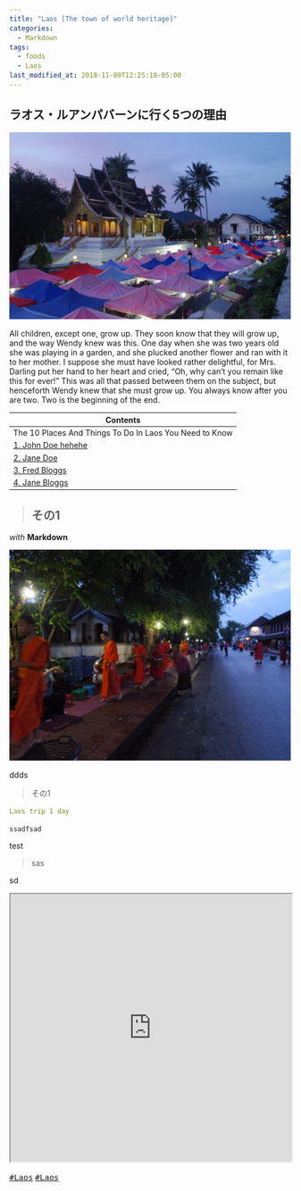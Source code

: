 ```yaml
---
title: "Laos [The town of world heritage]"
categories:
  - Markdown
tags:
  - foods
  - Laos
last_modified_at: 2018-11-09T12:25:10-05:00
---
```

## ラオス・ルアンパバーンに行く5つの理由
<img src="/assets/images/Laostop.jpg" class="align-center" alt="" width="700">

All children, except one, grow up. They soon know that they will grow up, and the way Wendy knew was this. One day when she was two years old she was playing in a garden, and she plucked another flower and ran with it to her mother. I suppose she must have looked rather delightful, for Mrs. Darling put her hand to her heart and cried, “Oh, why can’t you remain like this for ever!” This was all that passed between them on the subject, but henceforth Wendy knew that she must grow up. You always know after you are two. Two is the beginning of the end.


| Contents        |
| --------         |
| The 10 Places And Things To Do In Laos You Need to Know |
|  [1. John Doe hehehe](#)    |         
|  [  2. Jane Doe](#)    |         
|  [3. Fred Bloggs](#) |         
|  [4. Jane Bloggs](#) |


> ## その1

*with* **Markdown**

<img src="/assets/images/IMGP1950.JPG" class="align-center" alt="">

ddds
> その1

```yaml
Laos trip 1 day
```
`ssadfsad`

test

>sas




sd
<style type="text/css">iframe{max-width:100%}</style>
<iframe src="https://www.google.com/maps/d/u/0/embed?mid=1eueijUyN9uWCwPeoGWksvF4tbwVtIA0X" class="align-center" width="700" height="480"></iframe>





 
[<kbd>#Laos</kbd>](https://i-like-hamigaki.github.io/tags/#laos) [<kbd>#Laos</kbd>](#)



